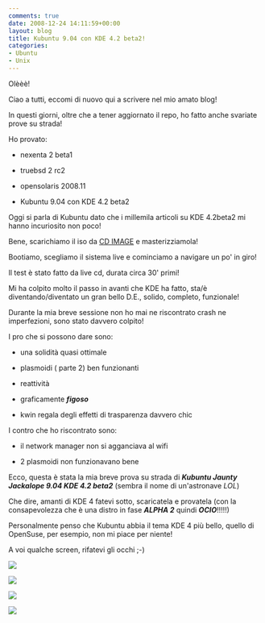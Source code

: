 ```yaml
---
comments: true
date: 2008-12-24 14:11:59+00:00
layout: blog
title: Kubuntu 9.04 con KDE 4.2 beta2!
categories:
- Ubuntu
- Unix
---
```


Olèèè!

Ciao a tutti, eccomi di nuovo qui a scrivere nel mio amato blog!

In questi giorni, oltre che a tener aggiornato il repo, ho fatto anche svariate prove su strada!

Ho provato:



	
  * nexenta 2 beta1

	
  * truebsd 2 rc2

	
  * opensolaris 2008.11

	
  * Kubuntu 9.04 con KDE 4.2 beta2


Oggi si parla di Kubuntu dato che i millemila articoli su KDE 4.2beta2 mi hanno incuriosito non poco!

Bene, scarichiamo il iso da [CD IMAGE](www.cdimage.ubuntu.com) e masterizziamola!

Bootiamo, scegliamo il sistema live e cominciamo a navigare un po' in giro!

Il test è stato fatto da live cd, durata circa 30' primi!

Mi ha colpito molto il passo in avanti che KDE ha fatto, sta/è diventando/diventato un gran bello D.E., solido, completo, funzionale!

Durante la mia breve sessione non ho mai ne riscontrato crash ne imperfezioni, sono stato davvero colpito!

I pro che si possono dare sono:



	
  * una solidità quasi ottimale

	
  * plasmoidi ( parte 2) ben funzionanti

	
  * reattività

	
  * graficamente _**figoso**_

	
  * kwin regala degli effetti di trasparenza davvero chic


I contro che ho riscontrato sono:

	
  * il network manager non si agganciava al wifi

	
  * 2 plasmoidi non funzionavano bene


Ecco, questa è stata la mia breve prova su strada di _**Kubuntu Jaunty Jackalope 9.04 KDE 4.2 beta2**_ (sembra il nome di un'astronave _LOL_)

Che dire, amanti di KDE 4 fatevi sotto, scaricatela e provatela (con la consapevolezza che è una distro in fase _**ALPHA 2**_ quindi _**OCIO**_!!!!!)

Personalmente penso che Kubuntu abbia il tema KDE 4 più bello, quello di OpenSuse, per esempio, non mi piace per niente!

A voi qualche screen, rifatevi gli occhi ;-)


[![](http://www.allfreeportal.com/imghost/thumbs/284453schermata1.png)](http://www.allfreeportal.com/imghost/viewer.php?id=284453schermata1.png)




[![](http://www.allfreeportal.com/imghost/thumbs/721621schermata2.png)](http://www.allfreeportal.com/imghost/viewer.php?id=721621schermata2.png)




[![](http://www.allfreeportal.com/imghost/thumbs/428991schermata3.png)](http://www.allfreeportal.com/imghost/viewer.php?id=428991schermata3.png)




[![](http://www.allfreeportal.com/imghost/thumbs/561256schermata4.png)](http://www.allfreeportal.com/imghost/viewer.php?id=561256schermata4.png)
